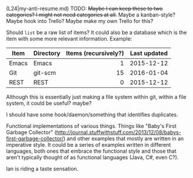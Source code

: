 (L24|my-anti-resume.md) TODO: ~~Maybe I can keep these to two categories? I might not need categories at all.~~ Maybe a kanban-style? Maybe hook into Trello? Maybe make my own Trello for this?

Should `list` be a raw list of items? It could also be a database which is the item with some more relevant information. Example:

| Item            | Directory | Items (recursively?) | Last updated |
| ----            | --------- | --------------------:|:------------:|
| Emacs           | Emacs     |                    1 |  2015-12-12  |
| Git             | git-scm   |                   15 |  2016-01-04  |
| REST            | REST      |                    0 |  2015-12-12  |

Although this is essentially just making a file system within git, within a file system, it could be useful? maybe?

I should have some hook/daemon/something that identifies duplicates.

Functional implementations of various things.
Things like "Baby's First Garbage Collector" (http://journal.stuffwithstuff.com/2013/12/08/babys-first-garbage-collector/) and other examples that mostly are written in an imperative style. It could be a series of examples written in different languages, both ones that embrace the functional style and those that aren't typically thought of as functional languages (Java, C#, even C?).

Ian is riding a taste sensation.
